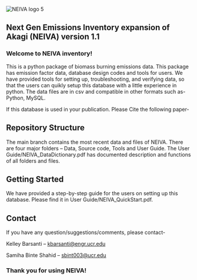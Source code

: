![NEIVA logo 5](https://user-images.githubusercontent.com/99386739/153533715-5e89e029-f9f9-4cb8-8557-a95d20a661bc.png)
## Next Gen Emissions Inventory expansion of Akagi (NEIVA) version 1.1

### Welcome to NEIVA inventory!

This is a python package of biomass burning emissions data. This package has emission factor data, database design codes and tools for users. We have provided tools for setting up, troubleshooting, and verifying data, so that the users can quikly setup this database with a little experience in python. The data files are in csv and compatible in other formats such as- Python, MySQL. 

If this database is used in your publication. Please Cite the following paper-

## Repository Structure

The main branch contains the most recent data and files of NEIVA. There are four major folders – Data, Source code, Tools and User Guide. The User Guide/NEIVA_DataDictionary.pdf has documented description and functions of all folders and files. 

## Getting Started

We have provided a step-by-step guide for the users on setting up this database. Please find it in User Guide/NEIVA_QuickStart.pdf. 

## Contact

If you have any question/suggestions/comments, please contact-

Kelley Barsanti – kbarsanti@engr.ucr.edu

Samiha Binte Shahid – sbint003@ucr.edu

### Thank you for using NEIVA!






